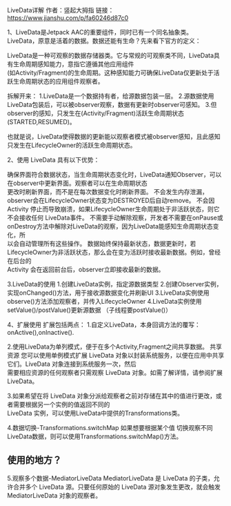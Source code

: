 LiveData详解
作者：竖起大拇指
链接：https://www.jianshu.com/p/fa60246d87c0

1、LiveData是Jetpack AAC的重要组件，同时已有一个同名抽象类。
LiveData，原意是活着的数据。数据还能有生命？先来看下官方的定义：

LiveData是一种可观察的数据存储器类。它与常规的可观察类不同，LiveData具有生命周期感知能力，意指它遵循其他应用组件  
(如Activity/Fragment)的生命周期。这种感知能力可确保LiveData仅更新处于活跃生命周期状态的应用组件观察者。

拆解开来：
1.LiveData是一个数据持有者，给源数据包装一层。
2.源数据使用LiveData包装后，可以被observer观察，数据有更新时observer可感知。
3.但observer的感知，只发生在(Activity/Fragment)活跃生命周期状态(STARTED,RESUMED)。

也就是说，LiveData使得数据的更新能以观察者模式被observer感知，且此感知只发生在LifecycleOwner的活跃生命周期状态。

2、使用 LiveData 具有以下优势：

确保界面符合数据状态，当生命周期状态变化时，LiveData通知Observer，可以在observer中更新界面。观察者可以在生命周期状态  
更改时刷新界面，而不是在每次数据变化时刷新界面。
不会发生内存泄漏，observer会在LifecycleOwner状态变为DESTROYED后自动remove。
不会因 Activity 停止而导致崩溃，如果LifecycleOwner生命周期处于非活跃状态，则它不会接收任何 LiveData事件。
不需要手动解除观察，开发者不需要在onPause或onDestroy方法中解除对LiveData的观察，因为LiveData能感知生命周期状态变化，所  
以会自动管理所有这些操作。
数据始终保持最新状态，数据更新时，若LifecycleOwner为非活跃状态，那么会在变为活跃时接收最新数据。例如，曾经在后台的  
Activity 会在返回前台后，observer立即接收最新的数据。

3.LiveData的使用
1.创建LiveData实例，指定源数据类型
2.创建Observer实例，实现onChanged()方法，用于接收源数据变化并刷新UI
3.LiveData实例使用observe()方法添加观察者，并传入LifecycleOwner
4.LiveData实例使用setValue()/postValue()更新源数据 （子线程要postValue()）

4、扩展使用
扩展包括两点：
1.自定义LiveData，本身回调方法的覆写：onActive(),onInactive().

2.使用LiveData为单列模式，便于在多个Activity,Fragment之间共享数据。
共享资源
您可以使用单例模式扩展 LiveData 对象以封装系统服务，以便在应用中共享它们。LiveData 对象连接到系统服务一次，然后  
需要相应资源的任何观察者只需观察 LiveData 对象。如需了解详情，请参阅扩展 LiveData。

3.如果希望在将 LiveData 对象分派给观察者之前对存储在其中的值进行更改，或者需要根据另一个实例的值返回不同的  
 LiveData 实例，可以使用LiveData中提供的Transformations类。

4.数据切换-Transformations.switchMap
如果想要根据某个值 切换观察不同LiveData数据，则可以使用Transformations.switchMap()方法。
## 使用的地方？

5.观察多个数据-MediatorLiveData
MediatorLiveData 是 LiveData 的子类，允许合并多个 LiveData 源。只要任何原始的 LiveData 源对象发生更改，就会触发  
MediatorLiveData 对象的观察者。


